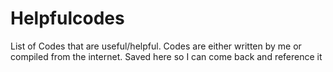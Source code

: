 # Helpfulcodes
List of Codes that are useful/helpful. Codes are either written by me or compiled from the internet. Saved here so I can come back and reference it 
